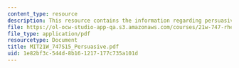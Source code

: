```yaml
---
content_type: resource
description: This resource contains the information regarding persuasive speech assignment.
file: https://ol-ocw-studio-app-qa.s3.amazonaws.com/courses/21w-747-rhetoric-spring-2015/1e82bf3c544d8b161217177c735a101d_MIT21W_747S15_Persuasive.pdf
file_type: application/pdf
resourcetype: Document
title: MIT21W_747S15_Persuasive.pdf
uid: 1e82bf3c-544d-8b16-1217-177c735a101d
---
```

